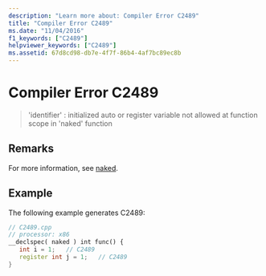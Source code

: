 ```yaml
---
description: "Learn more about: Compiler Error C2489"
title: "Compiler Error C2489"
ms.date: "11/04/2016"
f1_keywords: ["C2489"]
helpviewer_keywords: ["C2489"]
ms.assetid: 67d8cd98-db7e-4f7f-86b4-4af7bc89ec8b
---
```

# Compiler Error C2489

> 'identifier' : initialized auto or register variable not allowed at function scope in 'naked' function

## Remarks

For more information, see [naked](../../cpp/naked-cpp.md).

## Example

The following example generates C2489:

```cpp
// C2489.cpp
// processor: x86
__declspec( naked ) int func() {
   int i = 1;   // C2489
   register int j = 1;   // C2489
}
```
